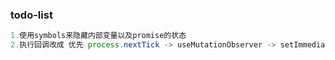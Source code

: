 ### todo-list
```js
1.使用symbols来隐藏内部变量以及promise的状态
2.执行回调改成 优先 process.nextTick -> useMutationObserver -> setImmediate -> setTimeout
```